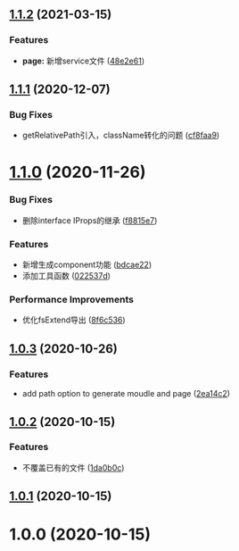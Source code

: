 ## [1.1.2](https://github.com/LuoJimmy/antd-cli/compare/v1.1.1...v1.1.2) (2021-03-15)


### Features

* **page:** 新增service文件 ([48e2e61](https://github.com/LuoJimmy/antd-cli/commit/48e2e61426b91d1715fe1bde0b7e9249a322677a))



## [1.1.1](https://github.com/LuoJimmy/antd-cli/compare/v1.1.0...v1.1.1) (2020-12-07)


### Bug Fixes

* getRelativePath引入，className转化的问题 ([cf8faa9](https://github.com/LuoJimmy/antd-cli/commit/cf8faa98f612956c64ed057964d796ece592e89d))



# [1.1.0](https://github.com/LuoJimmy/antd-cli/compare/v1.0.3...v1.1.0) (2020-11-26)


### Bug Fixes

* 删除interface IProps的继承 ([f8815e7](https://github.com/LuoJimmy/antd-cli/commit/f8815e7213f82fcb23b9f788f8db7260d5084c8b))


### Features

* 新增生成component功能 ([bdcae22](https://github.com/LuoJimmy/antd-cli/commit/bdcae2296574fdda5956ed1277ee55249479ac28))
* 添加工具函数 ([022537d](https://github.com/LuoJimmy/antd-cli/commit/022537d9ee75724ca4b6c2c3a902d691ee56b33e))


### Performance Improvements

* 优化fsExtend导出 ([8f6c536](https://github.com/LuoJimmy/antd-cli/commit/8f6c536105a2af89949cd219b7ad11eae959d6aa))



## [1.0.3](https://github.com/LuoJimmy/antd-cli/compare/v1.0.2...v1.0.3) (2020-10-26)


### Features

* add path option to generate moudle and page ([2ea14c2](https://github.com/LuoJimmy/antd-cli/commit/2ea14c2c564d52767fb6ed466309791f1cf9ecf4))



## [1.0.2](https://github.com/LuoJimmy/antd-cli/compare/v1.0.1...v1.0.2) (2020-10-15)


### Features

* 不覆盖已有的文件 ([1da0b0c](https://github.com/LuoJimmy/antd-cli/commit/1da0b0c24562efe9abcbce12344766b093fa8672))



## [1.0.1](https://github.com/LuoJimmy/antd-cli/compare/v1.0.0...v1.0.1) (2020-10-15)



# 1.0.0 (2020-10-15)



